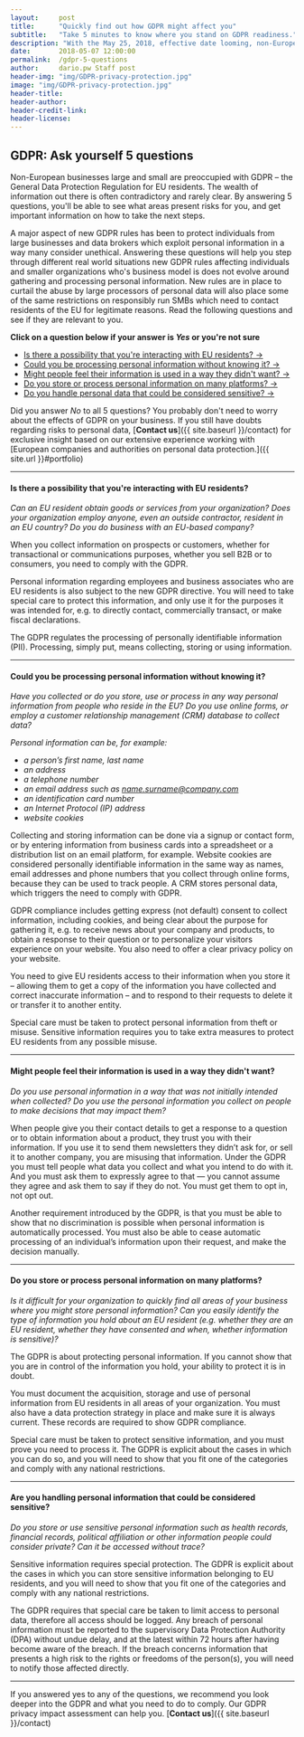 ```yaml
---
layout:     post
title:      "Quickly find out how GDPR might affect you"
subtitle:   "Take 5 minutes to know where you stand on GDPR readiness."
description: "With the May 25, 2018, effective date looming, non-European businesses large and small are preoccupied with the question of compliance. Find out if GDPR affects your organization"
date:       2018-05-07 12:00:00
permalink:  /gdpr-5-questions
author:     dario.pw Staff post
header-img: "img/GDPR-privacy-protection.jpg"
image: "img/GDPR-privacy-protection.jpg"
header-title:
header-author:
header-credit-link:
header-license:
---
```

## GDPR: Ask yourself 5 questions
Non-European businesses large and small are preoccupied with GDPR – the General Data Protection Regulation for EU residents. The wealth of information out there is often contradictory and rarely clear. By answering 5 questions, you'll be able to see what areas present risks for you, and get important information on how to take the next steps.  

A major aspect of new GDPR rules has been to protect individuals from large businesses and data brokers which exploit personal information in a way many consider unethical. Answering these questions will help you step through different real world situations new GDPR rules affecting individuals and smaller organizations who's business model is does not evolve around gathering and processing personal information. New rules are in place to curtail the abuse by large processors of personal data will also place some of the same restrictions on responsibly run SMBs which need to contact residents of the EU for legitimate reasons. Read the following questions and see if they are relevant to you.

**Click on a question below if your answer is *Yes* or you're not sure**

* <a href="{{ site.baseurl.page }}#q1">Is there a possibility that you're interacting with EU residents? &rarr;</a>
* <a href="{{ site.baseurl.page }}#q2">Could you be processing personal information without knowing it? &rarr;</a>
* <a href="{{ site.baseurl.page }}#q3">Might people feel their information is used in a way they didn't want? &rarr;</a>
* <a href="{{ site.baseurl.page }}#q4">Do you store or process personal information on many platforms? &rarr;</a>
* <a href="{{ site.baseurl.page }}#q5">Do you handle personal data that could be considered sensitive? &rarr;</a>

Did you answer *No* to all 5 questions? You probably don't need to worry about the effects of GDPR on your business. If you still have doubts regarding risks to personal data, [**Contact us**]({{ site.baseurl }}/contact) for exclusive insight based on our extensive experience working with [European companies and authorities on personal data protection.]({{ site.url }}#portfolio)

-----

#### <a name="q1"></a> Is there a possibility that you're interacting with EU residents?
*Can an EU resident obtain goods or services from your organization? Does your organization employ anyone, even an outside contractor, resident in an EU country? Do you do business with an EU-based company?*

When you collect information on prospects or customers, whether for transactional or communications purposes, whether you sell B2B or to consumers, you need to comply with the GDPR.  

Personal information regarding employees and business associates who are EU residents is also subject to the new GDPR directive. You will need to take special care to protect this information, and only use it for the purposes it was intended for, e.g. to directly contact, commercially transact, or make fiscal declarations.  

The GDPR regulates the processing of personally identifiable information (PII). Processing, simply put, means collecting, storing or using information.

_____

#### <a name="q2"></a> Could you be processing personal information without knowing it?
*Have you collected or do you store, use or process in any way personal information from people who reside in the EU? Do you use online forms, or employ a customer relationship management (CRM) database to collect data?*  

*Personal information can be, for example:*
*	*a person’s first name, last name*
*	*an address*
*	*a telephone number*
*	*an email address such as name.surname@company.com*
*	*an identification card number*
*	*an Internet Protocol (IP) address*
*	*website cookies*

Collecting and storing information can be done via a signup or contact form, or by entering information from business cards into a spreadsheet or a distribution list on an email platform, for example. Website cookies are considered personally identifiable information in the same way as names, email addresses and phone numbers that you collect through online forms, because they can be used to track people. A CRM stores personal data, which triggers the need to comply with GDPR.  

GDPR compliance includes getting express (not default) consent to collect information, including cookies, and being clear about the purpose for gathering it, e.g. to receive news about your company and products, to obtain a response to their question or to personalize your visitors experience on your website. You also need to offer a clear privacy policy on your website.    

You need to give EU residents access to their information when you store it – allowing them to get a copy of the information you have collected and correct inaccurate information – and to respond to their requests to delete it or transfer it to another entity.  

Special care must be taken to protect personal information from theft or misuse. Sensitive information requires you to take extra measures to protect EU residents from any possible misuse.

_____

#### <a name="q3"></a> Might people feel their information is used in a way they didn't want?
*Do you use personal information in a way that was not initially intended when collected? Do you use the personal information you collect on people to make decisions that may impact them?*

When people give you their contact details to get a response to a question or to obtain information about a product, they trust you with their information. If you use it to send them newsletters they didn’t ask for, or sell it to another company, you are misusing that information. Under the GDPR you must tell people what data you collect and what you intend to do with it. And you must ask them to expressly agree to that — you cannot assume they agree and ask them to say if they do not. You must get them to opt in, not opt out.  

Another requirement introduced by the GDPR, is that you must be able to show that no discrimination is possible when personal information is automatically processed. You must also be able to cease automatic processing of an individual’s information upon their request, and make the decision manually.

-----

#### <a name="q4"></a> Do you store or process personal information on many platforms?
*Is it difficult for your organization to quickly find all areas of your business where you might store personal information? Can you easily identify the type of information you hold about an EU resident (e.g. whether they are an EU resident, whether they have consented and when, whether information is sensitive)?*

The GDPR is about protecting personal information. If you cannot show that you are in control of the information you hold, your ability to protect it is in doubt.  

You must document the acquisition, storage and use of personal information from EU residents in all areas of your organization. You must also have a data protection strategy in place and make sure it is always current. These records are required to show GDPR compliance.  

Special care must be taken to protect sensitive information, and you must prove you need to process it. The GDPR is explicit about the cases in which you can do so, and you will need to show that you fit one of the categories and comply with any national restrictions.

-----

#### <a name="q5"></a> Are you handling personal information that could be considered sensitive?
*Do you store or use sensitive personal information such as health records, financial records, political affiliation or other information people could consider private? Can it be accessed without trace?*

Sensitive information requires special protection. The GDPR is explicit about the cases in which you can store sensitive information belonging to EU residents, and you will need to show that you fit one of the categories and comply with any national restrictions.  

The GDPR requires that special care be taken to limit access to personal data, therefore all access should be logged. Any breach of personal information must be reported to the supervisory Data Protection Authority (DPA) without undue delay, and at the latest within 72 hours after having become aware of the breach. If the breach concerns information that presents a high risk to the rights or freedoms of the person(s), you will need to notify those affected directly.  

-----
If you answered yes to any of the questions, we recommend you look deeper into the GDPR and what you need to do to comply. Our GDPR privacy impact assessment can help you. [**Contact us**]({{ site.baseurl }}/contact)
